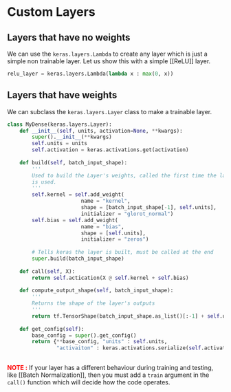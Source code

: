 # Custom Layers
## Layers that have no weights
We can use the `keras.layers.Lambda` to create any layer which is just a simple non trainable layer. Let us show this with a simple [[ReLU]] layer.

```python
relu_layer = keras.layers.Lambda(lambda x : max(0, x))
```

## Layers that have weights
We can subclass the `keras.layers.Layer` class to make a trainable layer.

```python
class MyDense(keras.layers.Layer):
	def __init__(self, units, activation=None, **kwargs):
		super().__init__(**kwargs)
		self.units = units
		self.activation = keras.activations.get(activation)
		
	def build(self, batch_input_shape):
		'''
		Used to build the Layer's weights, called the first time the layer 
		is used.
		'''
		self.kernel = self.add_weight(
						name = "kernel", 
						shape = [batch_input_shape[-1], self.units],
						initializer = "glorot_normal")
		self.bias = self.add_weight(
						name = "bias",
						shape = [self.units],
						initializer = "zeros")
		
		# Tells keras the layer is built, must be called at the end
		super.build(batch_input_shape) 
		
	def call(self, X):
		return self.actication(X @ self.kernel + self.bias)
	
	def compute_output_shape(self, batch_input_shape):
		'''
		Returns the shape of the layer's outputs
		'''
		return tf.TensorShape(batch_input_shape.as_list()[:-1] + self.units)
	
	def get_config(self):
		base_config = super().get_config()
		return {**base_config, "units" : self.units, 
				"activaiton" : keras.activations.serialize(self.activation)}
		
```

<font color = red>__NOTE :__</font> If your layer has a different behaviour during training and testing, like [[Batch Normalization]], then you must add a `train` argument in the `call()` function which will decide how the code operates. 